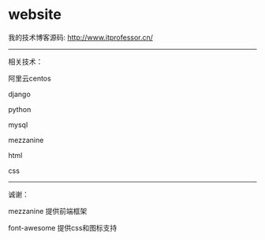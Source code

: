 # website
我的技术博客源码: http://www.itprofessor.cn/


----------

相关技术：

阿里云centos

django

python

mysql

mezzanine

html

css

----------

诚谢：

mezzanine  提供前端框架

font-awesome  提供css和图标支持



